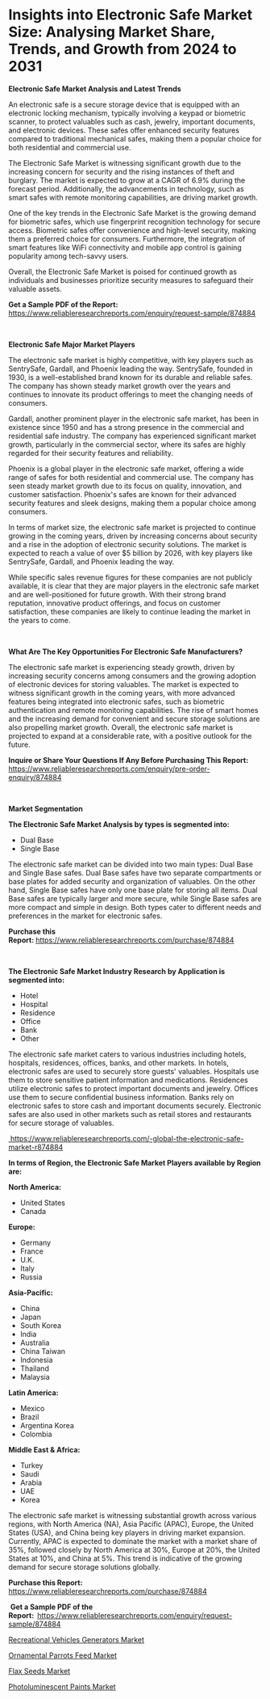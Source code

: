 <p><h1>Insights into Electronic Safe Market Size: Analysing Market Share, Trends, and Growth from 2024 to 2031</h1></p><p><strong>Electronic Safe Market Analysis and Latest Trends</strong></p>
<p><p>An electronic safe is a secure storage device that is equipped with an electronic locking mechanism, typically involving a keypad or biometric scanner, to protect valuables such as cash, jewelry, important documents, and electronic devices. These safes offer enhanced security features compared to traditional mechanical safes, making them a popular choice for both residential and commercial use.</p><p>The Electronic Safe Market is witnessing significant growth due to the increasing concern for security and the rising instances of theft and burglary. The market is expected to grow at a CAGR of 6.9% during the forecast period. Additionally, the advancements in technology, such as smart safes with remote monitoring capabilities, are driving market growth.</p><p>One of the key trends in the Electronic Safe Market is the growing demand for biometric safes, which use fingerprint recognition technology for secure access. Biometric safes offer convenience and high-level security, making them a preferred choice for consumers. Furthermore, the integration of smart features like WiFi connectivity and mobile app control is gaining popularity among tech-savvy users.</p><p>Overall, the Electronic Safe Market is poised for continued growth as individuals and businesses prioritize security measures to safeguard their valuable assets.</p></p>
<p><strong>Get a Sample PDF of the Report:&nbsp;</strong> <a href="https://www.reliableresearchreports.com/enquiry/request-sample/874884">https://www.reliableresearchreports.com/enquiry/request-sample/874884</a></p>
<p>&nbsp;</p>
<p><strong>Electronic Safe Major Market Players</strong></p>
<p><p>The electronic safe market is highly competitive, with key players such as SentrySafe, Gardall, and Phoenix leading the way. SentrySafe, founded in 1930, is a well-established brand known for its durable and reliable safes. The company has shown steady market growth over the years and continues to innovate its product offerings to meet the changing needs of consumers.</p><p>Gardall, another prominent player in the electronic safe market, has been in existence since 1950 and has a strong presence in the commercial and residential safe industry. The company has experienced significant market growth, particularly in the commercial sector, where its safes are highly regarded for their security features and reliability.</p><p>Phoenix is a global player in the electronic safe market, offering a wide range of safes for both residential and commercial use. The company has seen steady market growth due to its focus on quality, innovation, and customer satisfaction. Phoenix's safes are known for their advanced security features and sleek designs, making them a popular choice among consumers.</p><p>In terms of market size, the electronic safe market is projected to continue growing in the coming years, driven by increasing concerns about security and a rise in the adoption of electronic security solutions. The market is expected to reach a value of over $5 billion by 2026, with key players like SentrySafe, Gardall, and Phoenix leading the way.</p><p>While specific sales revenue figures for these companies are not publicly available, it is clear that they are major players in the electronic safe market and are well-positioned for future growth. With their strong brand reputation, innovative product offerings, and focus on customer satisfaction, these companies are likely to continue leading the market in the years to come.</p></p>
<p>&nbsp;</p>
<p><strong>What Are The Key Opportunities For Electronic Safe Manufacturers?</strong></p>
<p><p>The electronic safe market is experiencing steady growth, driven by increasing security concerns among consumers and the growing adoption of electronic devices for storing valuables. The market is expected to witness significant growth in the coming years, with more advanced features being integrated into electronic safes, such as biometric authentication and remote monitoring capabilities. The rise of smart homes and the increasing demand for convenient and secure storage solutions are also propelling market growth. Overall, the electronic safe market is projected to expand at a considerable rate, with a positive outlook for the future.</p></p>
<p><strong>Inquire or Share Your Questions If Any Before Purchasing This Report:</strong> <a href="https://www.reliableresearchreports.com/enquiry/pre-order-enquiry/874884">https://www.reliableresearchreports.com/enquiry/pre-order-enquiry/874884</a></p>
<p>&nbsp;</p>
<p><strong>Market Segmentation</strong></p>
<p><strong>The Electronic Safe Market Analysis by types is segmented into:</strong></p>
<p><ul><li>Dual Base</li><li>Single Base</li></ul></p>
<p><p>The electronic safe market can be divided into two main types: Dual Base and Single Base safes. Dual Base safes have two separate compartments or base plates for added security and organization of valuables. On the other hand, Single Base safes have only one base plate for storing all items. Dual Base safes are typically larger and more secure, while Single Base safes are more compact and simple in design. Both types cater to different needs and preferences in the market for electronic safes.</p></p>
<p><strong>Purchase this Report:&nbsp;</strong><a href="https://www.reliableresearchreports.com/purchase/874884">https://www.reliableresearchreports.com/purchase/874884</a></p>
<p>&nbsp;</p>
<p><strong>The Electronic Safe Market Industry Research by Application is segmented into:</strong></p>
<p><ul><li>Hotel</li><li>Hospital</li><li>Residence</li><li>Office</li><li>Bank</li><li>Other</li></ul></p>
<p><p>The electronic safe market caters to various industries including hotels, hospitals, residences, offices, banks, and other markets. In hotels, electronic safes are used to securely store guests' valuables. Hospitals use them to store sensitive patient information and medications. Residences utilize electronic safes to protect important documents and jewelry. Offices use them to secure confidential business information. Banks rely on electronic safes to store cash and important documents securely. Electronic safes are also used in other markets such as retail stores and restaurants for secure storage of valuables.</p></p>
<p><a href="https://www.reliableresearchreports.com/-global-the-electronic-safe-market-r874884">&nbsp;https://www.reliableresearchreports.com/-global-the-electronic-safe-market-r874884</a></p>
<p><strong>In terms of Region, the Electronic Safe Market Players available by Region are:</strong></p>
<p>
    <p> <strong> North America: </strong>
        <ul>
            <li>United States</li>
            <li>Canada</li>
        </ul>
        </p> 
    <p> <strong> Europe: </strong>
        <ul>
            <li>Germany</li>
            <li>France</li>
            <li>U.K.</li>
            <li>Italy</li>
            <li>Russia</li>
        </ul>
        </p> 
    <p> <strong> Asia-Pacific: </strong>
        <ul>
            <li>China</li>
            <li>Japan</li>
            <li>South Korea</li>
            <li>India</li>
            <li>Australia</li>
            <li>China Taiwan</li>
            <li>Indonesia</li>
            <li>Thailand</li>
            <li>Malaysia</li>
        </ul>
        </p> 
    <p> <strong> Latin America: </strong>
        <ul>
            <li>Mexico</li>
            <li>Brazil</li>
            <li>Argentina Korea</li>
            <li>Colombia</li>
        </ul>
        </p> 
    <p> <strong> Middle East & Africa: </strong>
        <ul>
            <li>Turkey</li>
            <li>Saudi</li>
            <li>Arabia</li>
            <li>UAE</li>
            <li>Korea</li>
        </ul>
    </p>
    </p>
<p><p>The electronic safe market is witnessing substantial growth across various regions, with North America (NA), Asia Pacific (APAC), Europe, the United States (USA), and China being key players in driving market expansion. Currently, APAC is expected to dominate the market with a market share of 35%, followed closely by North America at 30%, Europe at 20%, the United States at 10%, and China at 5%. This trend is indicative of the growing demand for secure storage solutions globally.</p></p>
<p><strong>Purchase this Report: </strong><a href="https://www.reliableresearchreports.com/purchase/874884">https://www.reliableresearchreports.com/purchase/874884</a></p>
<p>&nbsp;<strong>Get a Sample PDF of the Report:&nbsp;&nbsp;</strong><a href="https://www.reliableresearchreports.com/enquiry/request-sample/874884">https://www.reliableresearchreports.com/enquiry/request-sample/874884</a></p>
<p><strong></strong></p>
<p><p><a href="https://github.com/mdhefjumiah/Market-Research-Report-List-1/blob/main/recreational-vehicles-generators-market.md">Recreational Vehicles Generators Market</a></p><p><a href="https://medium.com/@samirmayert184/global-ornamental-parrots-feed-market-size-is-expected-to-reach-at-a-cagr-of-14-3-427674e3add9">Ornamental Parrots Feed Market</a></p><p><a href="https://github.com/wrwgzwbr35/Market-Research-Report-List-1/blob/main/flax-seeds-market.md">Flax Seeds Market</a></p><p><a href="https://medium.com/@richard.james09789/photoluminescent-paints-market-size-by-type-coarse-powder-above-25-%C2%B5m-fine-powder-3-5-11352a6499fe">Photoluminescent Paints Market</a></p></p>